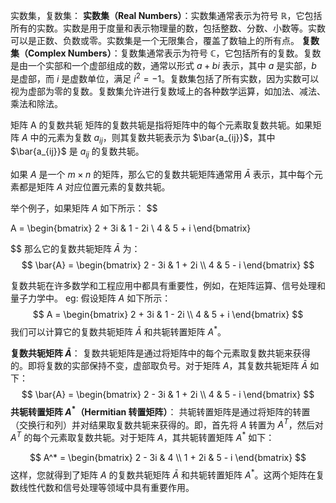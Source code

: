 实数集，复数集：
**实数集（Real Numbers）**：实数集通常表示为符号 $\mathbb{R}$，它包括所有的实数。实数是用于度量和表示物理量的数，包括整数、分数、小数等。实数可以是正数、负数或零。实数集是一个无限集合，覆盖了数轴上的所有点。
**复数集（Complex Numbers）**：复数集通常表示为符号 $\mathbb{C}$，它包括所有的复数。复数是由一个实部和一个虚部组成的数，通常以形式 $a + bi$ 表示，其中 $a$ 是实部，$b$ 是虚部，而 $i$ 是虚数单位，满足 $i^2 = -1$。复数集包括了所有实数，因为实数可以视为虚部为零的复数。复数集允许进行复数域上的各种数学运算，如加法、减法、乘法和除法。

矩阵 A 的复数共轭
矩阵的复数共轭是指将矩阵中的每个元素取复数共轭。如果矩阵 $A$ 中的元素为复数 $a_{ij}$，则其复数共轭表示为 $\bar{a_{ij}}$，其中 $\bar{a_{ij}}$ 是 $a_{ij}$ 的复数共轭。

如果 $A$ 是一个 $m \times n$ 的矩阵，那么它的复数共轭矩阵通常用 $\bar{A}$ 表示，其中每个元素都是矩阵 $A$ 对应位置元素的复数共轭。

举个例子，如果矩阵 $A$ 如下所示：
$$

A = \begin{bmatrix}
  2 + 3i & 1 - 2i \\
  4 & 5 + i
\end{bmatrix}

$$
那么它的复数共轭矩阵 $\bar{A}$ 为：
$$
\bar{A} = \begin{bmatrix}
  2 - 3i & 1 + 2i \\
  4 & 5 - i
\end{bmatrix}
$$

复数共轭在许多数学和工程应用中都具有重要性，例如，在矩阵运算、信号处理和量子力学中。
eg:
假设矩阵 $A$ 如下所示：
$$
A = \begin{bmatrix}
  2 + 3i & 1 - 2i \\
  4 & 5 + i
\end{bmatrix}
$$
我们可以计算它的复数共轭矩阵 $\bar{A}$ 和共轭转置矩阵 $A^*$。

**复数共轭矩阵 $\bar{A}$**：
复数共轭矩阵是通过将矩阵中的每个元素取复数共轭来获得的。即将复数的实部保持不变，虚部取负号。对于矩阵 $A$，其复数共轭矩阵 $\bar{A}$ 如下：
$$
\bar{A} = \begin{bmatrix}
  2 - 3i & 1 + 2i \\
  4 & 5 - i
\end{bmatrix}
$$
**共轭转置矩阵 $A^*$（Hermitian 转置矩阵）**：
共轭转置矩阵是通过将矩阵的转置（交换行和列）并对结果取复数共轭来获得的。即，首先将 $A$ 转置为 $A^T$，然后对 $A^T$ 的每个元素取复数共轭。对于矩阵 $A$，其共轭转置矩阵 $A^*$ 如下：

$$
A^* = \begin{bmatrix}
  2 - 3i & 4 \\
  1 + 2i & 5 - i
\end{bmatrix}
$$
这样，您就得到了矩阵 $A$ 的复数共轭矩阵 $\bar{A}$ 和共轭转置矩阵 $A^*$。这两个矩阵在复数线性代数和信号处理等领域中具有重要作用。
